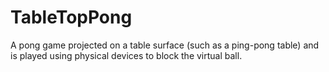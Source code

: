 TableTopPong
============

A pong game projected on a table surface (such as a ping-pong table) and is played using physical devices to block the virtual ball.
